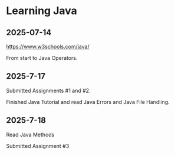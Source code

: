 # Learning Java

## 2025-07-14

https://www.w3schools.com/java/

From start to Java Operators.

## 2025-7-17

Submitted Assignments #1 and #2.

Finished Java Tutorial and read Java Errors and Java File Handling.

## 2025-7-18

Read Java Methods

Submitted Assignment #3
